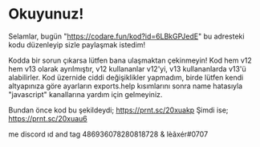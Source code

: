 # Okuyunuz!
Selamlar, bugün "https://codare.fun/kod?id=6LBkGPJedE" bu adresteki kodu düzenleyip sizle paylaşmak istedim!

Kodda bir sorun çıkarsa lütfen bana ulaşmaktan çekinmeyin!
Kod hem v12 hem v13 olarak ayrılmıştır, v12 kullananlar v12'yi, v13 kullananlarda v13'ü alabilirler.
Kod üzernide ciddi değişiklikler yapmadım, birde lütfen kendi altyapınıza göre ayarların exports.help kısımlarını sonra name hatasıyla "javascript" kanallarına yardım için gelmeyiniz.

Bundan önce kod bu şekildeydi;
https://prnt.sc/20xuakp
Şimdi ise;
https://prnt.sc/20xuau6

me discord ıd and tag
486936078280818728 & lèãxér#0707
